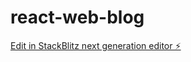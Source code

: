 # react-web-blog

[Edit in StackBlitz next generation editor ⚡️](https://stackblitz.com/~/github.com/frblumberg/react-web-blog)